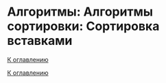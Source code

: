 # Алгоритмы: Алгоритмы сортировки: Сортировка вставками

<!--

-->

[К оглавлению](../README.md)



[К оглавлению](../README.md)
